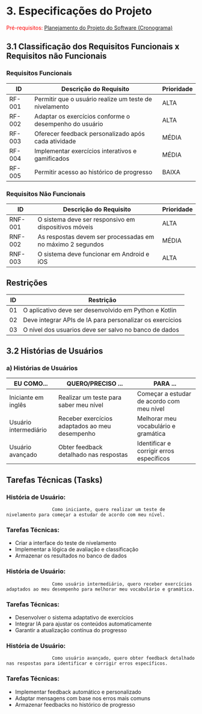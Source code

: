 # 3. Especificações do Projeto
<span style="color:red">Pré-requisitos: <a href="2-Planejamento-Projeto.md"> Planejamento do Projeto do Software (Cronograma) </a></span>

## 3.1 Classificação dos Requisitos Funcionais x Requisitos não Funcionais
### Requisitos Funcionais

| ID     | Descrição do Requisito                                  | Prioridade |
|--------|---------------------------------------------------------|------------|
| RF-001 | Permitir que o usuário realize um teste de nivelamento  | ALTA       |
| RF-002 | Adaptar os exercícios conforme o desempenho do usuário  | ALTA       |
| RF-003 | Oferecer feedback personalizado após cada atividade     | MÉDIA      |
| RF-004 | Implementar exercícios interativos e gamificados        | MÉDIA      |
| RF-005 | Permitir acesso ao histórico de progresso               | BAIXA      |

### Requisitos Não Funcionais

| ID      | Descrição do Requisito                                   | Prioridade |
|---------|----------------------------------------------------------|------------|
| RNF-001 | O sistema deve ser responsivo em dispositivos móveis      | ALTA       |
| RNF-002 | As respostas devem ser processadas em no máximo 2 segundos| MÉDIA      |
| RNF-003 | O sistema deve funcionar em Android e iOS                 | ALTA       |

## Restrições

| ID  | Restrição                                            |
|-----|-----------------------------------------------------|
| 01  | O aplicativo deve ser desenvolvido em Python e Kotlin |
| 02  | Deve integrar APIs de IA para personalizar os exercícios  |
| 03  | O nível dos usuarios deve ser salvo no banco de dados         |

## 3.2 Histórias de Usuários

### a) Histórias de Usuários

| EU COMO...              | QUERO/PRECISO ...                    | PARA ...                                  |
|-------------------------|--------------------------------------|--------------------------------------------|
| Iniciante em inglês     | Realizar um teste para saber meu nível| Começar a estudar de acordo com meu nível  |
| Usuário intermediário   | Receber exercícios adaptados ao meu desempenho | Melhorar meu vocabulário e gramática      |
| Usuário avançado        | Obter feedback detalhado nas respostas| Identificar e corrigir erros específicos   |

## Tarefas Técnicas (Tasks)

### História de Usuário: 
                     Como iniciante, quero realizar um teste de nivelamento para começar a estudar de acordo com meu nível.

### Tarefas Técnicas:
- Criar a interface do teste de nivelamento
- Implementar a lógica de avaliação e classificação
- Armazenar os resultados no banco de dados

### História de Usuário:
                     Como usuário intermediário, quero receber exercícios adaptados ao meu desempenho para melhorar meu vocabulário e gramática.

### Tarefas Técnicas:
- Desenvolver o sistema adaptativo de exercícios
- Integrar IA para ajustar os conteúdos automaticamente
- Garantir a atualização contínua do progresso

### História de Usuário:
                     Como usuário avançado, quero obter feedback detalhado nas respostas para identificar e corrigir erros específicos.

### Tarefas Técnicas:
- Implementar feedback automático e personalizado
- Adaptar mensagens com base nos erros mais comuns
- Armazenar feedbacks no histórico de progresso





